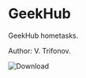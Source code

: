 # GeekHub
GeekHub hometasks.

Author: V. Trifonov.

![Download](https://dl.dropboxusercontent.com/s/t06a39cay1haf91/qr_code.png "QR-code")
